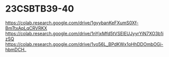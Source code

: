 # 23CSBTB39-40
https://colab.research.google.com/drive/1gyybanKeFXumS0Xf-BmTtxApLqCRVRKX
https://colab.research.google.com/drive/1nYjxMfd5tVSElEUJyyrYiN7XO3b1izSQ
https://colab.research.google.com/drive/1vo56L_BPdKWx1oHhDDOmbOGi-hbmDCH_
